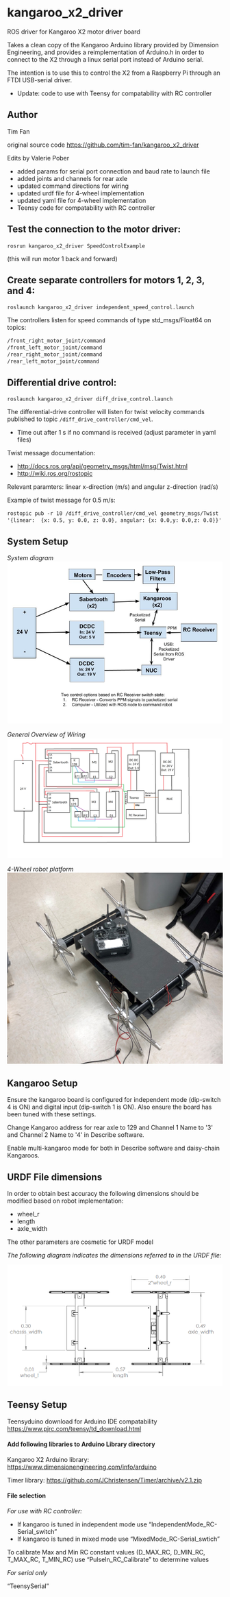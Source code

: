
# kangaroo_x2_driver
ROS driver for Kangaroo X2 motor driver board

Takes a clean copy of the Kangaroo Arduino library provided by Dimension Engineering, and provides a reimplementation of Arduino.h in order to connect to the X2 through a linux serial port instead of Arduino serial. 

The intention is to use this to control the X2 from a Raspberry Pi through an FTDI USB-serial driver.
- Update: code to use with Teensy for compatability with RC controller 


## Author
Tim Fan

original source code https://github.com/tim-fan/kangaroo_x2_driver

Edits by Valerie Pober

- added params for serial port connection and baud rate to launch file
- added joints and channels for rear axle
- updated command directions for wiring
- updated urdf file for 4-wheel implementation
- updated yaml file for 4-wheel implementation
- Teensy code for compatability with RC controller



## Test the connection to the motor driver:
```
rosrun kangaroo_x2_driver SpeedControlExample
```
(this will run motor 1 back and forward)

## Create separate controllers for motors 1, 2, 3, and 4:
```
roslaunch kangaroo_x2_driver independent_speed_control.launch
```
The controllers listen for speed commands of type std_msgs/Float64 on topics: 
```
/front_right_motor_joint/command
/front_left_motor_joint/command
/rear_right_motor_joint/command
/rear_left_motor_joint/command
```

## Differential drive control:
```
roslaunch kangaroo_x2_driver diff_drive_control.launch
```
The differential-drive controller will listen for twist velocity commands published to topic `/diff_drive_controller/cmd_vel`.
- Time out after 1 s if no command is received (adjust parameter in yaml files)

Twist message documentation: 
- http://docs.ros.org/api/geometry_msgs/html/msg/Twist.html
- http://wiki.ros.org/rostopic

Relevant paramters: linear x-direction (m/s) and angular z-direction (rad/s)

Example of twist message for 0.5 m/s:
```
rostopic pub -r 10 /diff_drive_controller/cmd_vel geometry_msgs/Twist '{linear:  {x: 0.5, y: 0.0, z: 0.0}, angular: {x: 0.0,y: 0.0,z: 0.0}}'
```

## System Setup
*System diagram*
![System Diagram](https://github.com/vpober/ARL-SubtRobot/blob/master/ARL_Subt_SystemDiagram.jpg)

*General Overview of Wiring*
![Wiring Diagram](https://github.com/vpober/ARL-SubtRobot/blob/master/ARL_Subt_WiringDiagram.png)

*4-Wheel robot platform*
![Image of Robot](https://github.com/vpober/ARL-SubtRobot/blob/master/ARL_SubtRobot.jpg)

## Kangaroo Setup
Ensure the kangaroo board is configured for independent mode (dip-switch 4 is ON) and digital input (dip-switch 1 is ON). Also ensure the board has been tuned with these settings.

Change Kangaroo address for rear axle to 129 and Channel 1 Name to '3' and Channel 2 Name to '4' in Describe software.

Enable multi-kangaroo mode for both in Describe software and daisy-chain Kangaroos.

## URDF File dimensions
In order to obtain best accuracy the following dimensions should be modified based on robot implementation:
- wheel_r
- length
- axle_width

The other parameters are cosmetic for URDF model

*The following diagram indicates the dimensions referred to in the URDF file:*

![URDF dimensions](https://github.com/vpober/ARL-SubtRobot/blob/master/urdf/Chassis_URDFdimensions.PNG)

## Teensy Setup

Teensyduino download for Arduino IDE compatability
https://www.pjrc.com/teensy/td_download.html

#### Add following libraries to Arduino Library directory

Kangaroo X2 Arduino library:
https://www.dimensionengineering.com/info/arduino

Timer library:
https://github.com/JChristensen/Timer/archive/v2.1.zip

#### File selection

*For use with RC controller:*
- If kangaroo is tuned in independent mode use “IndependentMode_RC-Serial_switch”
- If kangaroo is tuned in mixed mode use “MixedMode_RC-Serial_swtich”

To calibrate Max and Min RC constant values (D_MAX_RC, D_MIN_RC, T_MAX_RC, T_MIN_RC) use “PulseIn_RC_Calibrate” to determine values

*For serial only*

“TeensySerial”



